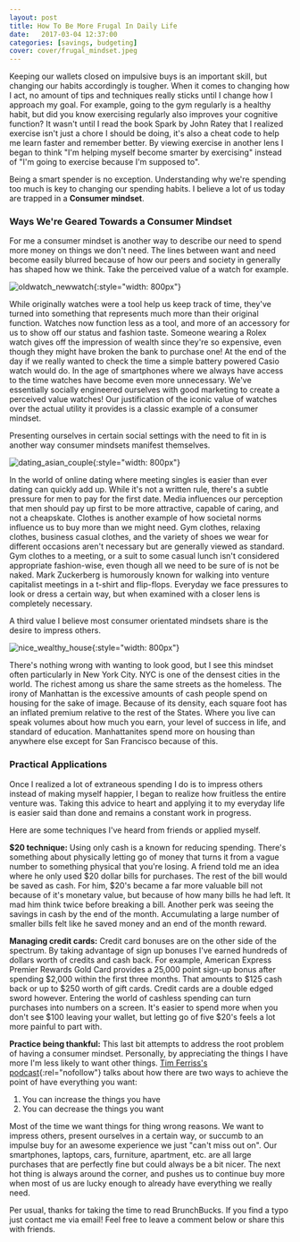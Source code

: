 ```yaml
---
layout: post
title: How To Be More Frugal In Daily Life
date:   2017-03-04 12:37:00
categories: [savings, budgeting]
cover: cover/frugal_mindset.jpeg
---
```

Keeping our wallets closed on impulsive buys is an important skill, but changing our habits accordingly is tougher. When it comes to changing how I act, no amount of tips and techniques really sticks until I change how I approach my goal. For example, going to the gym regularly is a healthy habit, but did you know exercising regularly also improves your cognitive function? It wasn't until I read the book Spark by John Ratey that I realized exercise isn't just a chore I should be doing, it's also a cheat code to help me learn faster and remember better. By viewing exercise in another lens I began to think "I'm helping myself become smarter by exercising" instead of "I'm going to exercise because I'm supposed to".

Being a smart spender is no exception. Understanding why we're spending too much is key to changing our spending habits. I believe a lot of us today are trapped in a **Consumer mindset**.

### Ways We're Geared Towards a Consumer Mindset
For me a consumer mindset is another way to describe our need to spend more money on things we don't need. The lines between want and need become easily blurred because of how our peers and society in generally has shaped how we think. Take the perceived value of a watch for example.

![oldwatch_newwatch](/assets/blog/oldwatch_newwatch.jpg){:style="width: 800px"}

While originally watches were a tool help us keep track of time, they've turned into something that represents much more than their original function. Watches now function less as a tool, and more of an accessory for us to show off our status and fashion taste. Someone wearing a Rolex watch gives off the impression of wealth since they're so expensive, even though they might have broken the bank to purchase one! At the end of the day if we really wanted to check the time a simple battery powered Casio watch would do. In the age of smartphones where we always have access to the time watches have become even more unnecessary. We've essentially socially engineered ourselves with good marketing to create a perceived value watches! Our justification of the iconic value of watches over the actual utility it provides is a classic example of a consumer mindset.

Presenting ourselves in certain social settings with the need to fit in is another way consumer mindsets manifest themselves.

![dating_asian_couple](/assets/blog/dating_asian_couple.jpeg){:style="width: 800px"}

In the world of online dating where meeting singles is easier than ever dating can quickly add up. While it's not a written rule, there's a subtle pressure for men to pay for the first date. Media influences our perception that men should pay up first to be more attractive, capable of caring, and not a cheapskate. Clothes is another example of how societal norms influence us to buy more than we might need. Gym clothes, relaxing clothes, business casual clothes, and the variety of shoes we wear for different occasions aren't necessary but are generally viewed as standard. Gym clothes to a meeting, or a suit to some casual lunch isn't considered appropriate fashion-wise, even though all we need to be sure of is not be naked. Mark Zuckerberg is humorously known for walking into venture capitalist meetings in a t-shirt and flip-flops. Everyday we face pressures to look or dress a certain way, but when examined with a closer lens is completely necessary.

A third value I believe most consumer orientated mindsets share is the desire to impress others.

![nice_wealthy_house](/assets/blog/nice_wealthy_house.jpg){:style="width: 800px"}

There's nothing wrong with wanting to look good, but I see this mindset often particularly in New York City. NYC is one of the densest cities in the world. The richest among us share the same streets as the homeless. The irony of Manhattan is the excessive amounts of cash people spend on housing for the sake of image. Because of its density, each square foot has an inflated premium relative to the rest of the States. Where you live can speak volumes about how much you earn, your level of success in life, and standard of education. Manhattanites spend more on housing than anywhere else except for San Francisco because of this.

### Practical Applications
Once I realized a lot of extraneous spending I do is to impress others instead of making myself happier, I began to realize how fruitless the entire venture was. Taking this advice to heart and applying it to my everyday life is easier said than done and remains a constant work in progress.

Here are some techniques I've heard from friends or applied myself.

**$20 technique:**
Using only cash is a known for reducing spending. There's something about physically letting go of money that turns it from a vague number to something physical that you're losing. A friend told me an idea where he only used $20 dollar bills for purchases. The rest of the bill would be saved as cash. For him, $20's became a far more valuable bill not because of it's monetary value, but because of how many bills he had left. It mad him think twice before breaking a bill. Another perk was seeing the savings in cash by the end of the month. Accumulating a large number of smaller bills felt like he saved money and an end of the month reward.

**Managing credit cards:**
Credit card bonuses are on the other side of the spectrum. By taking advantage of sign up bonuses I've earned hundreds of dollars worth of credits and cash back. For example, American Express Premier Rewards Gold Card provides a 25,000 point sign-up bonus after spending $2,000 within the first three months. That amounts to $125 cash back or up to $250 worth of gift cards. Credit cards are a double edged sword however. Entering the world of cashless spending can turn purchases into numbers on a screen. It's easier to spend more when you don't see $100 leaving your wallet, but letting go of five $20's feels a lot more painful to part with.

**Practice being thankful:**
This last bit attempts to address the root problem of having a consumer mindset. Personally, by appreciating the things I have more I'm less likely to want other things. [Tim Ferriss's podcast](http://tim.blog/2014/05/06/the-tim-ferriss-podcast-episode-4-ryan-holiday/){:rel="nofollow"} talks about how there are two ways to achieve the point of have everything you want:
  1. You can increase the things you have
  2. You can decrease the things you want

Most of the time we want things for thing wrong reasons. We want to impress others, present ourselves in a certain way, or succumb to an impulse buy for an awesome experience we just "can't miss out on". Our smartphones, laptops, cars, furniture, apartment, etc. are all large purchases that are perfectly fine but could always be a bit nicer. The next hot thing is always around the corner, and pushes us to continue buy more when most of us are lucky enough to already have everything we really need.

Per usual, thanks for taking the time to read BrunchBucks. If you find a typo just contact me via email! Feel free to leave a comment below or share this with friends.
